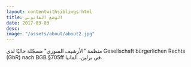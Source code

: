 ```yaml
---
layout: contentwithsiblings.html
title: الوضع القانوني
date: 2017-03-03
desc:
image: "/assets/about/about2.jpg"
---
```


منظمة "الأرشيف السوري" مسجّلة حاليًا لدى Gesellschaft bürgerlichen Rechts (GbR) nach BGB §705ff في برلين، ألمانيا.
